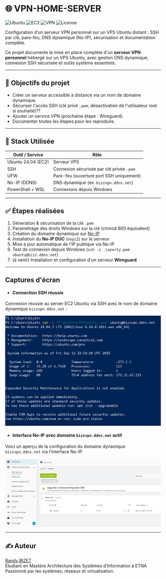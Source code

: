 # 🌐 VPN-HOME-SERVER

![Ubuntu](https://img.shields.io/badge/OS-Ubuntu%2024.04-E95420?logo=ubuntu)
![EC2](https://img.shields.io/badge/Hosted_on-AWS_EC2-FF9900?logo=amazon-aws)
![VPN](https://img.shields.io/badge/VPN-Home_Server-blue)
![License](https://img.shields.io/badge/License-Pedagogical-lightgrey)


Configuration d’un serveur VPN personnel sur un VPS Ubuntu distant : SSH par clé, pare-feu, DNS dynamique (No-IP), sécurisation et documentation complète.

Ce projet documente la mise en place complète d'un **serveur VPN personnel** hébergé sur un VPS Ubuntu, avec gestion DNS dynamique, connexion SSH sécurisée et outils système essentiels.

---

## 🎯 Objectifs du projet

- Créer un serveur accessible à distance via un nom de domaine dynamique.
- Sécuriser l'accès SSH (clé privé `.pem`, désactivation de l'utilisateur root si souhaité)??
- Ajouter un service VPN (prochaine étape : Wireguard).
- Documenter toutes les étapes pour les reproduire.

  
---

## 🧰 Stack Utilisée

| Outil / Service       | Rôle                                          |
|-----------------------|-----------------------------------------------|
| Ubuntu 24.04 (EC2)    | Serveur VPS                                   |
| SSH                   | Connexion sécurisée par clé privée `.pem`     |
| UFW                   | Pare-feu (ouverture port SSH uniquement)      |
| No-IP (DDNS)          | DNS dynamique (ex. `bizzvpn.ddns.net`)        |
| PowerShell + WSL      | Connexions depuis Windows                     |


---

## ✅ Étapes réalisées

1. Géneration & sécurisation de la clé `.pem`
2.  Paramétrage des droits Windows sur la clé (chmod 600 équivalent)
3.  Création du domaine dynamique sur [No-IP](https://www.noip.com/)
4.  Installation du **No-IP DUC** (`nopi2`) sur le serveur
5.  Mise à jour automatique de l'IP publique via No-IP
6.  Test de connexion depuis Windows (`ssh -i .\azerty.pem ubuntu@bizz.ddns.net`)
7.  (à venir) Installation et configuration d'un serveur **Wireguard**


---

## Captures d'écran

- #### Connection SSH réussie

Connexion réussie au server EC2 Ubuntu via SSH avec le nom de domaine dynamique `bizzvpn.ddns.net` : 

![Connection SSH réussie](./Screenshots/Connection-SSH.PNG)

- #### Interface No-IP avec domaine `bizzvpn.ddns.net` actif

Voici un aperçu de la configuration du domaine dynamique `bizzvpn.ddns.net` via l’interface No-IP

![Inferface No-IP](./Screenshots/Interface-No-IP.PNG)



  ---

## ✍️ Auteur

[Randy BIZET](https://github.com/Bizz97x)  
Etudiant en Mastère Architecture des Systèmes d’Information à ETNA  
Passionné par les systèmes, réseaux et virtualisation.


  





